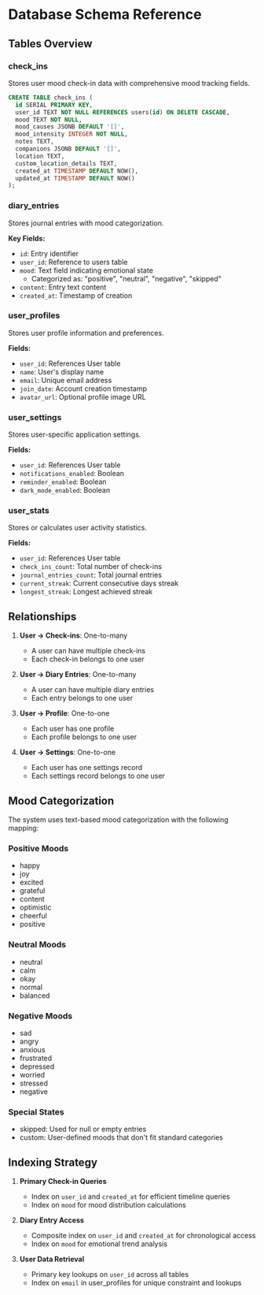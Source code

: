 # Database Schema Reference

## Tables Overview

### check_ins
Stores user mood check-in data with comprehensive mood tracking fields.

```sql
CREATE TABLE check_ins (
  id SERIAL PRIMARY KEY,
  user_id TEXT NOT NULL REFERENCES users(id) ON DELETE CASCADE,
  mood TEXT NOT NULL,
  mood_causes JSONB DEFAULT '[]',
  mood_intensity INTEGER NOT NULL,
  notes TEXT,
  companions JSONB DEFAULT '[]',
  location TEXT,
  custom_location_details TEXT,
  created_at TIMESTAMP DEFAULT NOW(),
  updated_at TIMESTAMP DEFAULT NOW()
);
```

### diary_entries
Stores journal entries with mood categorization.

**Key Fields:**
- `id`: Entry identifier
- `user_id`: Reference to users table
- `mood`: Text field indicating emotional state
  - Categorized as: "positive", "neutral", "negative", "skipped"
- `content`: Entry text content
- `created_at`: Timestamp of creation

### user_profiles
Stores user profile information and preferences.

**Fields:**
- `user_id`: References User table
- `name`: User's display name
- `email`: Unique email address
- `join_date`: Account creation timestamp
- `avatar_url`: Optional profile image URL

### user_settings
Stores user-specific application settings.

**Fields:**
- `user_id`: References User table
- `notifications_enabled`: Boolean
- `reminder_enabled`: Boolean
- `dark_mode_enabled`: Boolean

### user_stats
Stores or calculates user activity statistics.

**Fields:**
- `user_id`: References User table
- `check_ins_count`: Total number of check-ins
- `journal_entries_count`: Total journal entries
- `current_streak`: Current consecutive days streak
- `longest_streak`: Longest achieved streak

## Relationships

1. **User → Check-ins**: One-to-many
   - A user can have multiple check-ins
   - Each check-in belongs to one user

2. **User → Diary Entries**: One-to-many
   - A user can have multiple diary entries
   - Each entry belongs to one user

3. **User → Profile**: One-to-one
   - Each user has one profile
   - Each profile belongs to one user

4. **User → Settings**: One-to-one
   - Each user has one settings record
   - Each settings record belongs to one user

## Mood Categorization

The system uses text-based mood categorization with the following mapping:

### Positive Moods
- happy
- joy
- excited
- grateful
- content
- optimistic
- cheerful
- positive

### Neutral Moods
- neutral
- calm
- okay
- normal
- balanced

### Negative Moods
- sad
- angry
- anxious
- frustrated
- depressed
- worried
- stressed
- negative

### Special States
- skipped: Used for null or empty entries
- custom: User-defined moods that don't fit standard categories

## Indexing Strategy

1. **Primary Check-in Queries**
   - Index on `user_id` and `created_at` for efficient timeline queries
   - Index on `mood` for mood distribution calculations

2. **Diary Entry Access**
   - Composite index on `user_id` and `created_at` for chronological access
   - Index on `mood` for emotional trend analysis

3. **User Data Retrieval**
   - Primary key lookups on `user_id` across all tables
   - Index on `email` in user_profiles for unique constraint and lookups